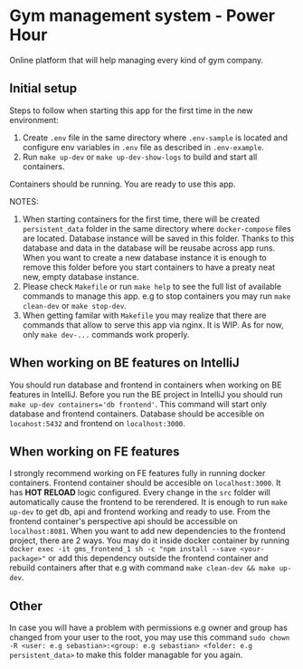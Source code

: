 # Gym management system  - Power Hour

Online platform that will help managing every kind of gym company.

## Initial setup

Steps to follow when starting this app for the first time in the new environment:

1. Create `.env` file in the same directory where `.env-sample` is located and configure env variables in `.env` file as described in `.env-example`.
2. Run `make up-dev` or `make up-dev-show-logs` to build and start all containers.

Containers should be running. You are ready to use this app.

NOTES:

1. When starting containers for the first time, there will be created `persistent_data` folder in the same directory where `docker-compose` files are located. Database instance will be saved in this folder. Thanks to this database and data in the database will be reusabe across app runs. When you want to create a new database instance it is enough to remove this folder before you start containers to have a preaty neat new, empty database instance.
2. Please check `Makefile` or run `make help` to see the full list of available commands to manage this app. e.g to stop containers you may run `make clean-dev` or `make stop-dev`.
3. When getting familar with `Makefile` you may realize that there are commands that allow to serve this app via nginx. It is WIP. As for now, only `make dev-...` commands work properly.

## When working on BE features on IntelliJ

You should run database and frontend in containers when working on BE features in IntelliJ. Before you run the BE project in IntelliJ you should run `make up-dev containers='db frontend'`.  This command will start only database and frontend containers. Database should be accesible on `locahost:5432` and frontend on `localhost:3000`.

## When working on FE features

I strongly recommend working on FE features fully in running docker containers. Frontend container should be accesible on `localhost:3000`. It has **HOT RELOAD** logic configured. Every change in the `src` folder will automatically cause the frontend to be rerendered. It is enough to run `make up-dev` to get db, api and frontend working and ready to use. From the frontend container's perspective api should be accessible on `localhost:8081`. When you want to add new dependencies to the frontend project, there are 2 ways. You may do it inside docker container by running `docker exec -it gms_frontend_1 sh -c "npm install --save <your-package>"` or add this dependency outside the frontend container and rebuild containers after that e.g with command `make clean-dev && make up-dev`.

## Other

In case you will have a problem with permissions e.g owner and group has changed from your user to the root, you may use this command `sudo chown -R <user: e.g sebastian>:<group: e.g sebastian> <folder: e.g persistent_data>` to make this folder managable for you again.
